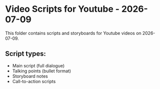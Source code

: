 # Video Scripts for Youtube - 2026-07-09

This folder contains scripts and storyboards for Youtube videos on 2026-07-09.

## Script types:
- Main script (full dialogue)
- Talking points (bullet format)
- Storyboard notes
- Call-to-action scripts
